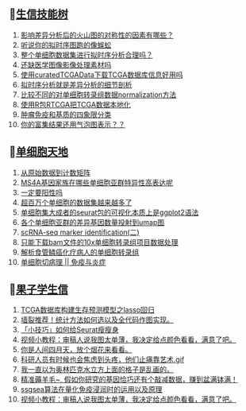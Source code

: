 ## 📝[生信技能树](https://github.com/ixxmu/mp_duty/issues?q=label%3A%E7%94%9F%E4%BF%A1%E6%8A%80%E8%83%BD%E6%A0%91+is%3Aclosed)
<!-- 1issueTable -->

1. [影响差异分析后的火山图的对称性的因素有哪些？](https://github.com/ixxmu/mp_duty/issues/2481) 
2. [听说你的拟时序图跑的像蜈蚣](https://github.com/ixxmu/mp_duty/issues/2480) 
3. [整个单细胞数据集进行拟时序分析合理吗？](https://github.com/ixxmu/mp_duty/issues/2479) 
4. [还缺医学图像影像处理素材吗](https://github.com/ixxmu/mp_duty/issues/2474) 
5. [使用curatedTCGAData下载TCGA数据库信息好用吗](https://github.com/ixxmu/mp_duty/issues/2467) 
6. [拟时序分析就是差异分析的细节剖析](https://github.com/ixxmu/mp_duty/issues/2460) 
7. [比较不同的对单细胞转录组数据normalization方法](https://github.com/ixxmu/mp_duty/issues/2459) 
8. [使用R包RTCGA把TCGA数据本地化](https://github.com/ixxmu/mp_duty/issues/2436) 
9. [肿瘤免疫和基质的四象限分类](https://github.com/ixxmu/mp_duty/issues/2435) 
10. [你的富集结果还用气泡图表示？？](https://github.com/ixxmu/mp_duty/issues/2424) 
<!-- 1issueTable -->
## 📝[单细胞天地](https://github.com/ixxmu/mp_duty/issues?q=label%3A%E5%8D%95%E7%BB%86%E8%83%9E%E5%A4%A9%E5%9C%B0+is%3Aclosed)
<!-- 2issueTable -->

1. [从原始数据到计数矩阵](https://github.com/ixxmu/mp_duty/issues/2472) 
2. [MS4A基因家族在哪些单细胞亚群特异性高表达呢](https://github.com/ixxmu/mp_duty/issues/2462) 
3. [一定要阳性吗](https://github.com/ixxmu/mp_duty/issues/2353) 
4. [超百万个单细胞的数据集越来越多了](https://github.com/ixxmu/mp_duty/issues/2327) 
5. [单细胞集大成者的seurat包的可视化本质上是ggplot2语法](https://github.com/ixxmu/mp_duty/issues/2311) 
6. [各个单细胞亚群的差异基因数量投射到umap图](https://github.com/ixxmu/mp_duty/issues/2308) 
7. [scRNA-seq marker identification(二)](https://github.com/ixxmu/mp_duty/issues/2303) 
8. [只能下载bam文件的10x单细胞转录组项目数据处理](https://github.com/ixxmu/mp_duty/issues/2279) 
9. [解析食管鳞癌化疗病人的单细胞转录组](https://github.com/ixxmu/mp_duty/issues/2203) 
10. [单细胞切病理 || 免疫与炎症](https://github.com/ixxmu/mp_duty/issues/2175) 
<!-- 2issueTable -->

## 📝[果子学生信](https://github.com/ixxmu/mp_duty/issues?q=label%3A%E6%9E%9C%E5%AD%90%E5%AD%A6%E7%94%9F%E4%BF%A1+is%3Aclosed)
<!-- 3issueTable -->

1. [TCGA数据库构建生存预测模型之lasso回归](https://github.com/ixxmu/mp_duty/issues/2473) 
2. [墙裂推荐！统计方法如何选以及全代码作图实现。](https://github.com/ixxmu/mp_duty/issues/2465) 
3. [「小技巧」如何给Seurat瘦瘦身](https://github.com/ixxmu/mp_duty/issues/2419) 
4. [视频小教程：审稿人说我图太单薄，我决定给点颜色看看，满意了吧。](https://github.com/ixxmu/mp_duty/issues/2350) 
5. [你是人间四月天，放个烟花来看看。](https://github.com/ixxmu/mp_duty/issues/2291) 
6. [科研人员有时候也会焦虑到头疼，他们止痛靠艺术.gif](https://github.com/ixxmu/mp_duty/issues/2290) 
7. [我一直以为奥林匹克水立方上面的格子是乱画的。](https://github.com/ixxmu/mp_duty/issues/2289) 
8. [精准薅羊毛~, 假如你研究的基因恰巧还有个敲减数据，赚到盆满钵满！](https://github.com/ixxmu/mp_duty/issues/2265) 
9. [ssgsea算法在量化免疫浸润时的运用以及原理](https://github.com/ixxmu/mp_duty/issues/2264) 
10. [视频小教程：审稿人说我图太单薄，我决定给点颜色看看，满意了吧。](https://github.com/ixxmu/mp_duty/issues/2249) 
<!-- 3issueTable -->
